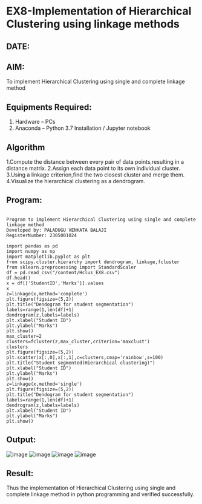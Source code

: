 # EX8-Implementation of Hierarchical Clustering using linkage methods
## DATE:
## AIM:
To implement Hierarchical Clustering using single and complete linkage method

## Equipments Required:
1. Hardware – PCs
2. Anaconda – Python 3.7 Installation / Jupyter notebook 

## Algorithm
1.Compute the distance between every pair of data points,resulting in a distance matrix.
2.Assign each data point to its own individual cluster.
3.Using a linkage criterion,find the two closest cluster and merge them.
4.Visualize the hierarchical clustering as a dendrogram.

## Program:
```

Program to implement Hierarchical Clustering using single and complete linkage method
Developed by: PALADUGU VENKATA BALAJI
RegisterNumber: 2305001024

import pandas as pd
import numpy as np
import matplotlib.pyplot as plt
from scipy.cluster.hierarchy import dendrogram, linkage,fcluster
from sklearn.preprocessing import StandardScaler
df = pd.read_csv("/content/Hclus_EX8.csv")
df.head()
x = df[['StudentID','Marks']].values
x
z=linkage(x,method='complete')
plt.figure(figsize=(5,2))
plt.title("Dendogram for student segmentation")
labels=range(1,len(df)+1)
dendrogram(z,labels=labels)
plt.xlabel("Student ID")
plt.ylabel("Marks")
plt.show()
max_cluster=2
clusters=fcluster(z,max_cluster,criterion='maxclust')
clusters
plt.figure(figsize=(5,2))
plt.scatter(x[:,0],x[:,1],c=clusters,cmap='rainbow',s=100)
plt.title("Student segmented(Hierarchical clustering)")
plt.xlabel("Student ID")
plt.ylabel("Marks")
plt.show()
z=linkage(x,method='single')
plt.figure(figsize=(5,2))
plt.title("Dendogram for student segmentation")
labels=range(1,len(df)+1)
dendrogram(z,labels=labels)
plt.xlabel("Student ID")
plt.ylabel("Marks")
plt.show()

```

## Output:
![image](https://github.com/user-attachments/assets/0b846b48-95e9-4f4b-a0d3-4bef6841084a)
![image](https://github.com/user-attachments/assets/d300bc81-ea55-4a94-9624-149b52fc4656)
![image](https://github.com/user-attachments/assets/2a20b7a9-8435-4ae4-a11d-094d4e6e6349)
![image](https://github.com/user-attachments/assets/e40cb457-8516-41f9-9291-a28f84fa99fc)



## Result:
Thus the implementation of Hierarchical Clustering using single and complete linkage method in python programming and verified successfully.
